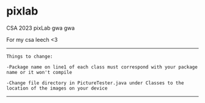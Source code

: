 # pixlab
CSA 2023 pixLab gwa gwa


For my csa leech <3

-----------------------------------------

	Things to change:

	-Package name on line1 of each class must correspond with your package name or it won't compile

	-Change file directory in PictureTester.java under Classes to the location of the images on your device

-----------------------------------------
